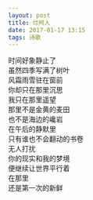 ```yaml
---
layout: post
title: 烂柯人
date: 2017-01-17 13:15
tags: 诗歌
---
```


时间好象静止了  
虽然四季写满了树叶  
风霜雨雪驻在窗前  
你却只在那里沉思  
我只在那里遥望  
那里不是金黄的麦田  
也不是海边的巉岩  
在午后的静默里  
只有谁也不会翻动的书卷  
无人打扰  
你的现实和我的梦境  
便继续让世界平行着  
在那里  
还是第一次的新鲜   